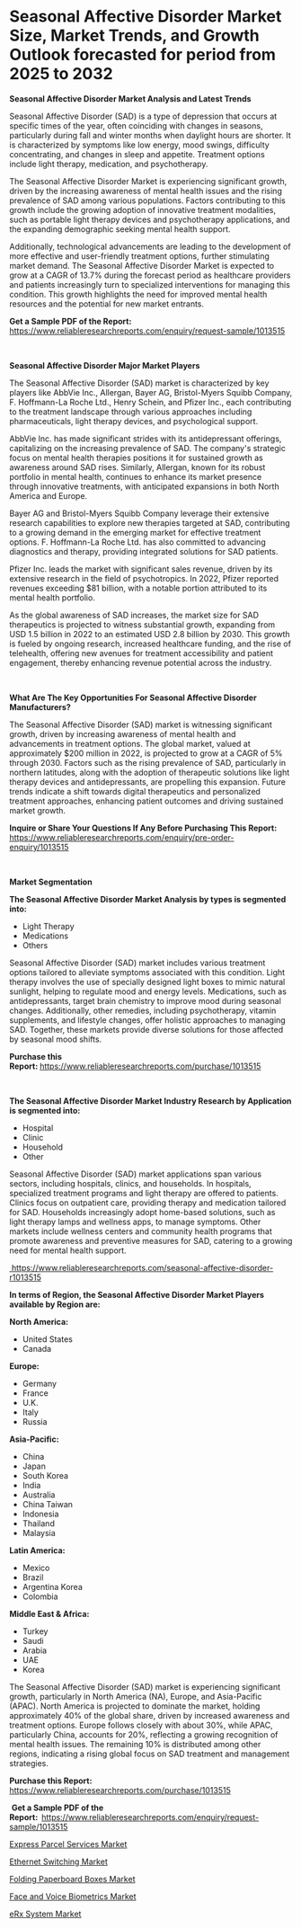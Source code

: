 <p><h1>Seasonal Affective Disorder Market Size, Market Trends, and Growth Outlook forecasted for period from 2025 to 2032</h1></p><p><strong>Seasonal Affective Disorder Market Analysis and Latest Trends</strong></p>
<p><p>Seasonal Affective Disorder (SAD) is a type of depression that occurs at specific times of the year, often coinciding with changes in seasons, particularly during fall and winter months when daylight hours are shorter. It is characterized by symptoms like low energy, mood swings, difficulty concentrating, and changes in sleep and appetite. Treatment options include light therapy, medication, and psychotherapy.</p><p>The Seasonal Affective Disorder Market is experiencing significant growth, driven by the increasing awareness of mental health issues and the rising prevalence of SAD among various populations. Factors contributing to this growth include the growing adoption of innovative treatment modalities, such as portable light therapy devices and psychotherapy applications, and the expanding demographic seeking mental health support.</p><p>Additionally, technological advancements are leading to the development of more effective and user-friendly treatment options, further stimulating market demand. The Seasonal Affective Disorder Market is expected to grow at a CAGR of 13.7% during the forecast period as healthcare providers and patients increasingly turn to specialized interventions for managing this condition. This growth highlights the need for improved mental health resources and the potential for new market entrants.</p></p>
<p><strong>Get a Sample PDF of the Report:&nbsp;</strong> <a href="https://www.reliableresearchreports.com/enquiry/request-sample/1013515?utm_campaign=34&utm_medium=2&utm_source=Github&utm_content=ia&utm_term=06032025&utm_id=seasonal-affective-disorder">https://www.reliableresearchreports.com/enquiry/request-sample/1013515</a></p>
<p>&nbsp;</p>
<p><strong>Seasonal Affective Disorder Major Market Players</strong></p>
<p><p>The Seasonal Affective Disorder (SAD) market is characterized by key players like AbbVie Inc., Allergan, Bayer AG, Bristol-Myers Squibb Company, F. Hoffmann-La Roche Ltd., Henry Schein, and Pfizer Inc., each contributing to the treatment landscape through various approaches including pharmaceuticals, light therapy devices, and psychological support.</p><p>AbbVie Inc. has made significant strides with its antidepressant offerings, capitalizing on the increasing prevalence of SAD. The company's strategic focus on mental health therapies positions it for sustained growth as awareness around SAD rises. Similarly, Allergan, known for its robust portfolio in mental health, continues to enhance its market presence through innovative treatments, with anticipated expansions in both North America and Europe.</p><p>Bayer AG and Bristol-Myers Squibb Company leverage their extensive research capabilities to explore new therapies targeted at SAD, contributing to a growing demand in the emerging market for effective treatment options. F. Hoffmann-La Roche Ltd. has also committed to advancing diagnostics and therapy, providing integrated solutions for SAD patients.</p><p>Pfizer Inc. leads the market with significant sales revenue, driven by its extensive research in the field of psychotropics. In 2022, Pfizer reported revenues exceeding $81 billion, with a notable portion attributed to its mental health portfolio.</p><p>As the global awareness of SAD increases, the market size for SAD therapeutics is projected to witness substantial growth, expanding from USD 1.5 billion in 2022 to an estimated USD 2.8 billion by 2030. This growth is fueled by ongoing research, increased healthcare funding, and the rise of telehealth, offering new avenues for treatment accessibility and patient engagement, thereby enhancing revenue potential across the industry.</p></p>
<p>&nbsp;</p>
<p><strong>What Are The Key Opportunities For Seasonal Affective Disorder Manufacturers?</strong></p>
<p><p>The Seasonal Affective Disorder (SAD) market is witnessing significant growth, driven by increasing awareness of mental health and advancements in treatment options. The global market, valued at approximately $200 million in 2022, is projected to grow at a CAGR of 5% through 2030. Factors such as the rising prevalence of SAD, particularly in northern latitudes, along with the adoption of therapeutic solutions like light therapy devices and antidepressants, are propelling this expansion. Future trends indicate a shift towards digital therapeutics and personalized treatment approaches, enhancing patient outcomes and driving sustained market growth.</p></p>
<p><strong>Inquire or Share Your Questions If Any Before Purchasing This Report:</strong> <a href="https://www.reliableresearchreports.com/enquiry/pre-order-enquiry/1013515?utm_campaign=34&utm_medium=2&utm_source=Github&utm_content=ia&utm_term=06032025&utm_id=seasonal-affective-disorder">https://www.reliableresearchreports.com/enquiry/pre-order-enquiry/1013515</a></p>
<p>&nbsp;</p>
<p><strong>Market Segmentation</strong></p>
<p><strong>The Seasonal Affective Disorder Market Analysis by types is segmented into:</strong></p>
<p><ul><li>Light Therapy</li><li>Medications</li><li>Others</li></ul></p>
<p><p>Seasonal Affective Disorder (SAD) market includes various treatment options tailored to alleviate symptoms associated with this condition. Light therapy involves the use of specially designed light boxes to mimic natural sunlight, helping to regulate mood and energy levels. Medications, such as antidepressants, target brain chemistry to improve mood during seasonal changes. Additionally, other remedies, including psychotherapy, vitamin supplements, and lifestyle changes, offer holistic approaches to managing SAD. Together, these markets provide diverse solutions for those affected by seasonal mood shifts.</p></p>
<p><strong>Purchase this Report:&nbsp;</strong><a href="https://www.reliableresearchreports.com/purchase/1013515?utm_campaign=34&utm_medium=2&utm_source=Github&utm_content=ia&utm_term=06032025&utm_id=seasonal-affective-disorder">https://www.reliableresearchreports.com/purchase/1013515</a></p>
<p>&nbsp;</p>
<p><strong>The Seasonal Affective Disorder Market Industry Research by Application is segmented into:</strong></p>
<p><ul><li>Hospital</li><li>Clinic</li><li>Household</li><li>Other</li></ul></p>
<p><p>Seasonal Affective Disorder (SAD) market applications span various sectors, including hospitals, clinics, and households. In hospitals, specialized treatment programs and light therapy are offered to patients. Clinics focus on outpatient care, providing therapy and medication tailored for SAD. Households increasingly adopt home-based solutions, such as light therapy lamps and wellness apps, to manage symptoms. Other markets include wellness centers and community health programs that promote awareness and preventive measures for SAD, catering to a growing need for mental health support.</p></p>
<p><a href="https://www.reliableresearchreports.com/seasonal-affective-disorder-r1013515?utm_campaign=34&utm_medium=2&utm_source=Github&utm_content=ia&utm_term=06032025&utm_id=seasonal-affective-disorder">&nbsp;https://www.reliableresearchreports.com/seasonal-affective-disorder-r1013515</a></p>
<p><strong>In terms of Region, the Seasonal Affective Disorder Market Players available by Region are:</strong></p>
<p>
    <p> <strong> North America: </strong>
        <ul>
            <li>United States</li>
            <li>Canada</li>
        </ul>
        </p> 
    <p> <strong> Europe: </strong>
        <ul>
            <li>Germany</li>
            <li>France</li>
            <li>U.K.</li>
            <li>Italy</li>
            <li>Russia</li>
        </ul>
        </p> 
    <p> <strong> Asia-Pacific: </strong>
        <ul>
            <li>China</li>
            <li>Japan</li>
            <li>South Korea</li>
            <li>India</li>
            <li>Australia</li>
            <li>China Taiwan</li>
            <li>Indonesia</li>
            <li>Thailand</li>
            <li>Malaysia</li>
        </ul>
        </p> 
    <p> <strong> Latin America: </strong>
        <ul>
            <li>Mexico</li>
            <li>Brazil</li>
            <li>Argentina Korea</li>
            <li>Colombia</li>
        </ul>
        </p> 
    <p> <strong> Middle East & Africa: </strong>
        <ul>
            <li>Turkey</li>
            <li>Saudi</li>
            <li>Arabia</li>
            <li>UAE</li>
            <li>Korea</li>
        </ul>
    </p>
    </p>
<p><p>The Seasonal Affective Disorder (SAD) market is experiencing significant growth, particularly in North America (NA), Europe, and Asia-Pacific (APAC). North America is projected to dominate the market, holding approximately 40% of the global share, driven by increased awareness and treatment options. Europe follows closely with about 30%, while APAC, particularly China, accounts for 20%, reflecting a growing recognition of mental health issues. The remaining 10% is distributed among other regions, indicating a rising global focus on SAD treatment and management strategies.</p></p>
<p><strong>Purchase this Report: </strong><a href="https://www.reliableresearchreports.com/purchase/1013515?utm_campaign=34&utm_medium=2&utm_source=Github&utm_content=ia&utm_term=06032025&utm_id=seasonal-affective-disorder">https://www.reliableresearchreports.com/purchase/1013515</a></p>
<p>&nbsp;<strong>Get a Sample PDF of the Report:&nbsp;&nbsp;</strong><a href="https://www.reliableresearchreports.com/enquiry/request-sample/1013515?utm_campaign=34&utm_medium=2&utm_source=Github&utm_content=ia&utm_term=06032025&utm_id=seasonal-affective-disorder">https://www.reliableresearchreports.com/enquiry/request-sample/1013515</a></p>
<p><strong></strong></p>
<p><p><a href="https://github.com/celpabembes/Market-Research-Report-List-1/blob/main/express-parcel-services-market.md?utm_campaign=34&utm_medium=2&utm_source=Github&utm_content=ia&utm_term=06032025&utm_id=seasonal-affective-disorder">Express Parcel Services Market</a></p><p><a href="https://github.com/voetzeszuh/Market-Research-Report-List-1/blob/main/ethernet-switching-market.md?utm_campaign=34&utm_medium=2&utm_source=Github&utm_content=ia&utm_term=06032025&utm_id=seasonal-affective-disorder">Ethernet Switching Market</a></p><p><a href="https://github.com/mateyappiazo/Market-Research-Report-List-1/blob/main/folding-paperboard-boxes-market.md?utm_campaign=34&utm_medium=2&utm_source=Github&utm_content=ia&utm_term=06032025&utm_id=seasonal-affective-disorder">Folding Paperboard Boxes Market</a></p><p><a href="https://github.com/gunbybeahmg1/Market-Research-Report-List-1/blob/main/face-and-voice-biometrics-market.md?utm_campaign=34&utm_medium=2&utm_source=Github&utm_content=ia&utm_term=06032025&utm_id=seasonal-affective-disorder">Face and Voice Biometrics Market</a></p><p><a href="https://github.com/alasmyayock/Market-Research-Report-List-1/blob/main/erx-system-market.md?utm_campaign=34&utm_medium=2&utm_source=Github&utm_content=ia&utm_term=06032025&utm_id=seasonal-affective-disorder">eRx System Market</a></p></p>